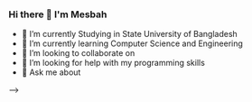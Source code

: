 ### Hi there 👋 I'm Mesbah






- 🔭 I’m currently Studying in State University of Bangladesh 
- 🌱 I’m currently learning Computer Science and Engineering 
- 👯 I’m looking to collaborate on 
- 🤔 I’m looking for help with my programming skills
- 💬 Ask me about



-->
